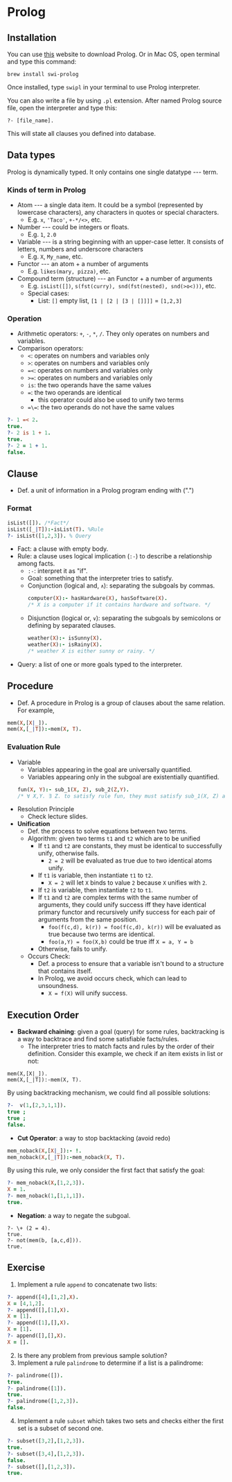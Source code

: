 # Prolog
## Installation
You can use [this](https://www.swi-prolog.org/) website to download Prolog. Or in Mac OS, open terminal and type this command:
```
brew install swi-prolog 
```
Once installed, type `swipl` in your terminal to use Prolog interpreter.

You can also write a file by using `.pl` extension. After named Prolog source file, open the interpreter and type this:
```
?- [file_name].
```
This will state all clauses you defined into database.

## Data types
Prolog is dynamically typed. It only contains one single datatype --- term.
### Kinds of term in Prolog
- Atom --- a single data item. It could be a symbol (represented by lowercase characters), any characters in quotes or special characters.
    - E.g. `x`, `'Taco'`, `+-*/<>`, etc.
- Number --- could be integers or floats.
    - E.g. `1`, `2.0`
- Variable --- is a string beginning with an upper-case letter. It consists of letters, numbers and underscore characters
    - E.g. `X`, `My_name`, etc.
- Functor --- an atom + a number of arguments
    - E.g. `likes(mary, pizza)`, etc.
- Compound term (structure) --- an Functor + a number of arguments
    - E.g. `isList([])`, `s(fst(curry), snd(fst(nested), snd(>o<)))`, etc.
    - Special cases:
        - List: `[]` empty list, `[1 | [2 | [3 | []]]]` = `[1,2,3]`
### Operation
- Arithmetic operators: `+`, `-`, `*`, `/`. They only operates on numbers and variables.
- Comparison operators:
    - `<`: operates on numbers and variables only
    - `>`: operates on numbers and variables only
    - `=<`: operates on numbers and variables only
    - `>=`: operates on numbers and variables only
    - `is`: the two operands have the same values
    - `=`: the two operands are identical
        - this operator could also be used to unify two terms
    - `=\=`: the two operands do not have the same values
```prolog
?- 1 =< 2.
true.
?- 2 is 1 + 1.
true.
?- 2 = 1 + 1.
false.
```

## Clause
- Def. a unit of information in a Prolog program ending with (".")
    
### Format
```prolog
isList([]). /*Fact*/
isList([_|T]):-isList(T). %Rule
?- isList([1,2,3]). % Query
```
- Fact: a clause with empty body.
- Rule: a clause uses logical implication (`:-`) to describe a relationship among facts.
    - `:-`: interpret it as "if".
    - Goal: something that the interpreter tries to satisfy.
    - Conjunction (logical and, `∧`): separating the subgoals by commas.
        ```prolog
        computer(X):- hasHardware(X), hasSoftware(X).
        /* X is a computer if it contains hardware and software. */
        ```
    - Disjunction (logical or, `∨`): separating the subgoals by semicolons or defining by separated clauses.
        ```prolog
        weather(X):- isSunny(X).
        weather(X):- isRainy(X).
        /* weather X is either sunny or rainy. */
        ```
- Query: a list of one or more goals typed to the interpreter.

## Procedure
- Def. A procedure in Prolog is a group of clauses about the same relation. For example,
```prolog
mem(X,[X|_]).
mem(X,[_|T]):-mem(X, T).
```

### Evaluation Rule
- Variable
    - Variables appearing in the goal are universally quantified.
    - Variables appearing only in the subgoal are existentially quantified.
    ```prolog
    fun(X, Y):- sub_1(X, Z), sub_2(Z,Y).
    /* ∀ X,Y. ∃ Z. to satisfy rule fun, they must satisfy sub_1(X, Z) and sub_2(Z,Y) */
    ```
- Resolution Principle
    - Check lecture slides.
- **Unification**
    - Def. the process to solve equations between two terms.
    - Algorithm: given two terms `t1` and `t2` which are to be unified
        - If `t1` and `t2` are constants, they must be identical to successfully unify, otherwise fails.
            - `2 = 2` will be evaluated as true due to two identical atoms unify.
        - If `t1` is variable, then instantiate `t1` to `t2`.
            - `X = 2` will let `X` binds to value `2` because `X` unifies with `2`.
        - If `t2` is variable, then instantiate `t2` to `t1`.
        - If `t1` and `t2` are complex terms with the same number of arguments, they could unify success iff they have identical primary functor and recursively unify success for each pair of arguments from the same position.
            - `foo(f(c,d), k(r)) = foo(f(c,d), k(r))` will be evaluated as true because two terms are identical.
            - `foo(a,Y) = foo(X,b)` could be true iff `X = a, Y = b`
        - Otherwise, fails to unify.
    - Occurs Check: 
        - Def. a process to ensure that a variable isn't bound to a structure that contains itself.
        - In Prolog, we avoid occurs check, which can lead to unsoundness.
            - `X = f(X)` will unify success.

## Execution Order
- **Backward chaining**: given a goal (query) for some rules, backtracking is a way to backtrace and find some satisfiable facts/rules.
    - The interpreter tries to match facts and rules by the order of their definition.
Consider this example, we check if an item exists in list or not:
```
mem(X,[X|_]).
mem(X,[_|T]):-mem(X, T).
```
By using backtracking mechanism, we could find all possible solutions:
```prolog
?-  v(1,[2,3,1,1]).
true ;
true ;
false.
```
- **Cut Operator**: a way to stop backtacking (avoid redo)
```prolog
mem_noback(X,[X|_]):- !.
mem_noback(X,[_|T]):-mem_noback(X, T).
```
By using this rule, we only consider the first fact that satisfy the goal:
```prolog
?- mem_noback(X,[1,2,3]).
X = 1.
?- mem_noback(1,[1,1,1]).
true.
```
- **Negation**: a way to negate the subgoal.
```
?- \+ (2 = 4).
true.
?- not(mem(b, [a,c,d])).
true.
```

## Exercise
1. Implement a rule `append` to concatenate two lists:
```prolog
?- append([4],[1,2],X).
X = [4,1,2].
?- append([],[1],X).
X = [1].
?- append([1],[],X).
X = [1].
?- append([],[],X).
X = [].
```
2. Is there any problem from previous sample solution?
3. Implement a rule `palindrome` to determine if a list is a palindrome:
```prolog
?- palindrome([]).
true.
?- palindrome([1]).
true.
?- palindrome([1,2,3]).
false.
```
4. Implement a rule `subset` which takes two sets and checks either the first set is a subset of second one. 
```prolog
?- subset([3,2],[1,2,3]).
true.
?- subset([3,4],[1,2,3]).
false.
?- subset([],[1,2,3]).
true.
```
